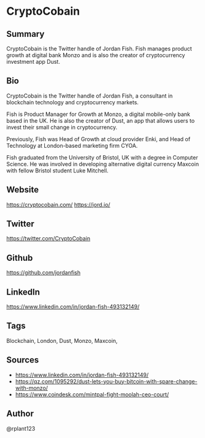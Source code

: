 # CryptoCobain 

## Summary
CryptoCobain is the Twitter handle of Jordan Fish. Fish manages product growth at digital bank Monzo and is also the creator of cryptocurrency investment app Dust.

## Bio
CryptoCobain is the Twitter handle of Jordan Fish, a consultant in blockchain technology and cryptocurrency markets. 

Fish is Product Manager for Growth at Monzo, a digital mobile-only bank based in the UK. He is also the creator of Dust, an app that allows users to invest their small change in cryptocurrency. 

Previously, Fish was Head of Growth at cloud provider Enki, and Head of Technology at London-based marketing firm CYOA.

Fish graduated from the University of Bristol, UK with a degree in Computer Science. He was involved in developing alternative digital currency Maxcoin with fellow Bristol student Luke Mitchell. 

## Website
https://cryptocobain.com/
https://jord.io/

## Twitter
https://twitter.com/CryptoCobain

## Github
https://github.com/jordanfish

## LinkedIn
https://www.linkedin.com/in/jordan-fish-493132149/

## Tags
Blockchain, London, Dust, Monzo, Maxcoin,

## Sources
* https://www.linkedin.com/in/jordan-fish-493132149/
* https://qz.com/1095292/dust-lets-you-buy-bitcoin-with-spare-change-with-monzo/
* https://www.coindesk.com/mintpal-fight-moolah-ceo-court/

## Author
@rplant123
